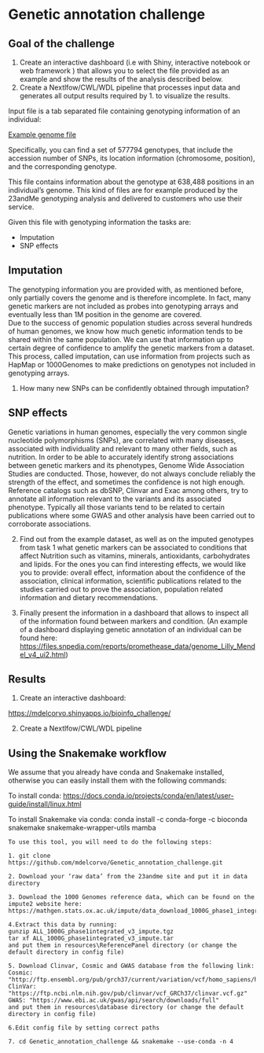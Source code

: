 # Genetic annotation challenge


## Goal of the challenge

1. Create an interactive dashboard (i.e with Shiny, interactive notebook or web framework ) that allows you to select the file provided as an example and show the results of the analysis described below.
2. Create a Nextlfow/CWL/WDL pipeline that processes input data and generates all output results required by 1. to visualize the results.

Input file is a tab separated file containing genotyping information of an individual:

[Example genome file](https://gist.githubusercontent.com/pprieto/f3f75aed72e5b7f28728dbca03e6edde/raw/242e42954475f2876c2b425c901fdfa818089b33/example_genome.txt)

Specifically, you can find a set of 577794 genotypes, that include the accession number of SNPs, its location information (chromosome, position), and the 
corresponding genotype.

This file contains information about the genotype at 638,488 positions in an individual’s genome. This kind of files are for 
example produced by the 23andMe genotyping analysis and delivered to customers who use their service.

Given this file with genotyping information the tasks are:

- Imputation 
- SNP effects

## Imputation
The genotyping information you are provided with, as mentioned before, only partially covers the genome and is therefore 
incomplete. In fact, many genetic markers are not included as probes into genotyping arrays and eventually less than 
1M position in the genome are covered.  
Due to the success of genomic population studies across several hundreds of human genomes, we know how much genetic 
information tends to be shared within the same population. We can use that information up to certain degree of confidence to 
amplify the genetic markers from a dataset. This process, called imputation, can use information from projects such as HapMap 
or 1000Genomes to make predictions on genotypes not included in genotyping arrays.

1. How many new SNPs can be confidently obtained through imputation? 

## SNP effects
Genetic variations in human genomes, especially the very common single nucleotide polymorphisms (SNPs), are correlated with
many diseases, associated with individuality and relevant to many other fields, such as nutrition. In order to be able to 
accurately identify strong associations between genetic markers and its phenotypes, Genome Wide Association Studies are 
conducted. Those, however, do not always conclude reliably the strength of the effect, and sometimes the confidence is not 
high enough. Reference catalogs such as dbSNP, Clinvar and Exac among others, try to annotate all information relevant to the 
variants and its associated phenotype. Typically all those variants tend to be related to certain publications where some GWAS 
and other analysis have been carried out to corroborate associations.

2. Find out from the example dataset, as well as on the imputed genotypes from task 1 what genetic markers can 
be associated to conditions that affect Nutrition such as vitamins, minerals, antioxidants, carbohydrates and lipids. For the 
ones you can find interesting effects, we would like you to provide:  overall effect, information about the confidence of 
the association, clinical information, scientific publications related to the studies carried out to prove the association, 
population related information  and dietary recommendations.

3. Finally present the information in a dashboard that allows to inspect all of the information found 
between markers and condition.
(An example of a dashboard displaying genetic annotation of an individual can be found here: https://files.snpedia.com/reports/promethease_data/genome_Lilly_Mendel_v4_ui2.html)


## Results

1. Create an interactive dashboard:

https://mdelcorvo.shinyapps.io/bioinfo_challenge/

2. Create a Nextlfow/CWL/WDL pipeline

## Using the Snakemake workflow

We assume that you already have conda and Snakemake installed, otherwise you can easily install them with the following commands:

To install conda: https://docs.conda.io/projects/conda/en/latest/user-guide/install/linux.html

To install Snakemake via conda: conda install -c conda-forge -c bioconda snakemake snakemake-wrapper-utils mamba
```
To use this tool, you will need to do the following steps:

1. git clone https://github.com/mdelcorvo/Genetic_annotation_challenge.git

2. Download your ‘raw data’ from the 23andme site and put it in data directory

3. Download the 1000 Genomes reference data, which can be found on the impute2 website here:
https://mathgen.stats.ox.ac.uk/impute/data_download_1000G_phase1_integrated.html

4.Extract this data by running:
gunzip ALL_1000G_phase1integrated_v3_impute.tgz
tar xf ALL_1000G_phase1integrated_v3_impute.tar
and put them in resources\ReferencePanel directory (or change the default directory in config file)

5. Download Clinvar, Cosmic and GWAS database from the following link:
Cosmic: "http://ftp.ensembl.org/pub/grch37/current/variation/vcf/homo_sapiens/homo_sapiens_somatic.vcf.gz"
ClinVar: "https://ftp.ncbi.nlm.nih.gov/pub/clinvar/vcf_GRCh37/clinvar.vcf.gz"
GWAS: "https://www.ebi.ac.uk/gwas/api/search/downloads/full"
and put them in resources\database directory (or change the default directory in config file)

6.Edit config file by setting correct paths

7. cd Genetic_annotation_challenge && snakemake --use-conda -n 4
```
